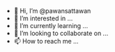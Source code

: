 - 👋 Hi, I’m @pawansattawan
- 👀 I’m interested in ...
- 🌱 I’m currently learning ...
- 💞️ I’m looking to collaborate on ...
- 📫 How to reach me ...

<!---
pawansattawan/pawansattawan is a ✨ special ✨ repository because its `README.md` (this file) appears on your GitHub profile.
You can click the Preview link to take a look at your changes.
--->
